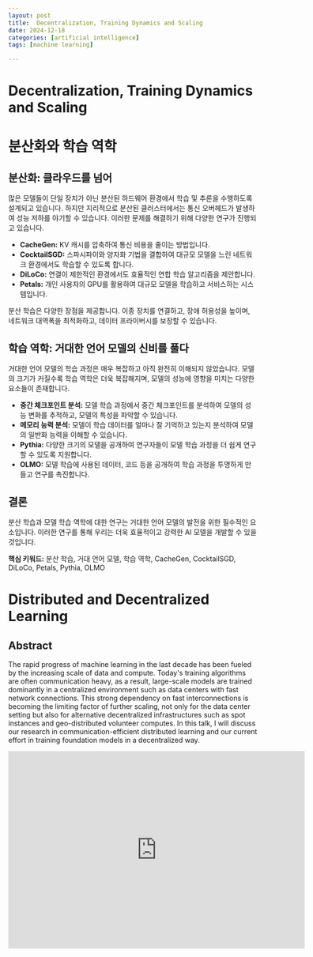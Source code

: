 ```yaml
---
layout: post
title:  Decentralization, Training Dynamics and Scaling
date: 2024-12-18
categories: [artificial intelligence]
tags: [machine learning]

---
```



# Decentralization, Training Dynamics and Scaling

# 분산화와 학습 역학

## 분산화: 클라우드를 넘어

많은 모델들이 단일 장치가 아닌 분산된 하드웨어 환경에서 학습 및 추론을 수행하도록 설계되고 있습니다. 하지만 지리적으로 분산된 클러스터에서는 통신 오버헤드가 발생하여 성능 저하를 야기할 수 있습니다. 이러한 문제를 해결하기 위해 다양한 연구가 진행되고 있습니다.

* **CacheGen:** KV 캐시를 압축하여 통신 비용을 줄이는 방법입니다.
* **CocktailSGD:** 스파시파이와 양자화 기법을 결합하여 대규모 모델을 느린 네트워크 환경에서도 학습할 수 있도록 합니다.
* **DiLoCo:** 연결이 제한적인 환경에서도 효율적인 연합 학습 알고리즘을 제안합니다.
* **Petals:** 개인 사용자의 GPU를 활용하여 대규모 모델을 학습하고 서비스하는 시스템입니다.

분산 학습은 다양한 장점을 제공합니다. 이종 장치를 연결하고, 장애 허용성을 높이며, 네트워크 대역폭을 최적화하고, 데이터 프라이버시를 보장할 수 있습니다.

## 학습 역학: 거대한 언어 모델의 신비를 풀다

거대한 언어 모델의 학습 과정은 매우 복잡하고 아직 완전히 이해되지 않았습니다. 모델의 크기가 커질수록 학습 역학은 더욱 복잡해지며, 모델의 성능에 영향을 미치는 다양한 요소들이 존재합니다. 

* **중간 체크포인트 분석:** 모델 학습 과정에서 중간 체크포인트를 분석하여 모델의 성능 변화를 추적하고, 모델의 특성을 파악할 수 있습니다.
* **메모리 능력 분석:** 모델이 학습 데이터를 얼마나 잘 기억하고 있는지 분석하여 모델의 일반화 능력을 이해할 수 있습니다.
* **Pythia:** 다양한 크기의 모델을 공개하여 연구자들이 모델 학습 과정을 더 쉽게 연구할 수 있도록 지원합니다.
* **OLMO:** 모델 학습에 사용된 데이터, 코드 등을 공개하여 학습 과정을 투명하게 만들고 연구를 촉진합니다.

## 결론

분산 학습과 모델 학습 역학에 대한 연구는 거대한 언어 모델의 발전을 위한 필수적인 요소입니다. 이러한 연구를 통해 우리는 더욱 효율적이고 강력한 AI 모델을 개발할 수 있을 것입니다.

**핵심 키워드:** 분산 학습, 거대 언어 모델, 학습 역학, CacheGen, CocktailSGD, DiLoCo, Petals, Pythia, OLMO

# Distributed and Decentralized Learning

## Abstract

The rapid progress of machine learning in the last decade has been fueled by the increasing scale of data and compute. Today's training algorithms are often communication heavy, as a result, large-scale models are trained dominantly in a centralized environment such as data centers with fast network connections. This strong dependency on fast interconnections is becoming the limiting factor of further scaling, not only for the data center setting but also for alternative decentralized infrastructures such as spot instances and geo-distributed volunteer computes. In this talk, I will discuss our research in communication-efficient distributed learning and our current effort in training foundation models in a decentralized way.


<iframe width="600" height="400" src="https://www.youtube.com/embed/e7o2C0lPrKg?si=-behD52BtWyxMJDz" title="YouTube video player" frameborder="0" allow="accelerometer; autoplay; clipboard-write; encrypted-media; gyroscope; picture-in-picture; web-share" referrerpolicy="strict-origin-when-cross-origin" allowfullscreen></iframe>